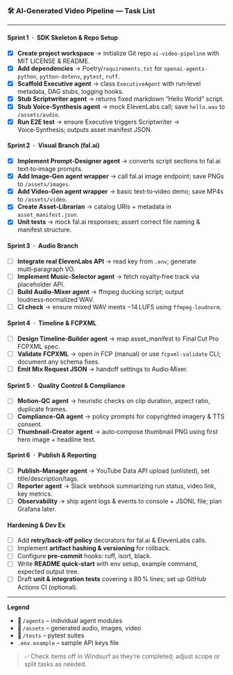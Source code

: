 ### 🛠️ **AI‑Generated Video Pipeline — Task List**

---

#### **Sprint 1 · SDK Skeleton & Repo Setup**
- [x] **Create project workspace** → initialize Git repo `ai‑video‑pipeline` with MIT LICENSE & README.
- [x] **Add dependencies** → Poetry/`requirements.txt` for `openai-agents-python`, `python-dotenv`, `pytest`, `ruff`.
- [x] **Scaffold Executive agent** → class `ExecutiveAgent` with run‑level metadata, DAG stubs, logging hooks.
- [x] **Stub Scriptwriter agent** → returns fixed markdown “Hello World” script.
- [x] **Stub Voice‑Synthesis agent** → mock ElevenLabs call; save `hello.wav` to `/assets/audio`.
- [x] **Run E2E test** → ensure Executive triggers Scriptwriter → Voice‑Synthesis; outputs asset manifest JSON.

#### **Sprint 2 · Visual Branch (fal.ai)**
- [x] **Implement Prompt‑Designer agent** → converts script sections to fal.ai text‑to‑image prompts.
- [x] **Add Image‑Gen agent wrapper** → call fal.ai image endpoint; save PNGs to `/assets/images`.
- [x] **Add Video‑Gen agent wrapper** → basic text‑to‑video demo; save MP4s to `/assets/video`.
- [x] **Create Asset‑Librarian** → catalog URIs + metadata in `asset_manifest.json`.
- [x] **Unit tests** → mock fal.ai responses; assert correct file naming & manifest structure.

#### **Sprint 3 · Audio Branch**
- [ ] **Integrate real ElevenLabs API** → read key from `.env`; generate multi‑paragraph VO.
- [ ] **Implement Music‑Selector agent** → fetch royalty‑free track via placeholder API.
- [ ] **Build Audio‑Mixer agent** → ffmpeg ducking script; output loudness‑normalized WAV.
- [ ] **CI check** → ensure mixed WAV meets −14 LUFS using `ffmpeg‑loudnorm`.

#### **Sprint 4 · Timeline & FCPXML**
- [ ] **Design Timeline‑Builder agent** → map asset_manifest to Final Cut Pro FCPXML spec.
- [ ] **Validate FCPXML** → open in FCP (manual) or use `fcpxml‑validate` CLI; document any schema fixes.
- [ ] **Emit Mix Request JSON** → handoff settings to Audio‑Mixer.

#### **Sprint 5 · Quality Control & Compliance**
- [ ] **Motion‑QC agent** → heuristic checks on clip duration, aspect ratio, duplicate frames.
- [ ] **Compliance‑QA agent** → policy prompts for copyrighted imagery & TTS consent.
- [ ] **Thumbnail‑Creator agent** → auto‑compose thumbnail PNG using first hero image + headline text.

#### **Sprint 6 · Publish & Reporting**
- [ ] **Publish‑Manager agent** → YouTube Data API upload (unlisted), set title/description/tags.
- [ ] **Reporter agent** → Slack webhook summarizing run status, video link, key metrics.
- [ ] **Observability** → ship agent logs & events to console + JSONL file; plan Grafana later.

#### **Hardening & Dev Ex**
- [ ] Add **retry/back‑off policy** decorators for fal.ai & ElevenLabs calls.
- [ ] Implement **artifact hashing & versioning** for rollback.
- [ ] Configure **pre‑commit** hooks: ruff, isort, black.
- [ ] Write **README quick‑start** with env setup, example command, expected output tree.
- [ ] Draft **unit & integration tests** covering ≥ 80 % lines; set up GitHub Actions CI (optional).

---

**Legend**

- 📂 `/agents` – individual agent modules  
- 📂 `/assets` – generated audio, images, video  
- 📂 `/tests` – pytest suites  
- `.env.example` – sample API keys file  

> ✅ Check items off in Windsurf as they’re completed; adjust scope or split tasks as needed.